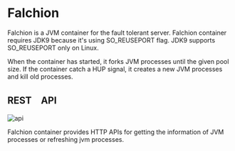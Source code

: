 # Falchion

Falchion is a JVM container for the fault tolerant server.
Falchion container requires JDK9 because it's using SO_REUSEPORT flag. JDK9 supports SO_REUSEPORT only on Linux.

When the container has started, it forks JVM processes until the given pool size.
If the container catch a HUP signal, it creates a new JVM processes and kill old processes.

## REST　API

![api](http://i.imgur.com/iIRC5Ix.png)

Falchion container provides HTTP APIs for getting the information of JVM processes or refreshing jvm processes.
